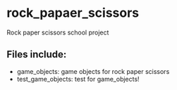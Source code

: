 # rock_papaer_scissors
Rock paper scissors school project

## Files include:
- game_objects: game objects for rock paper scissors
- test_game_objects: test for game_objects!
